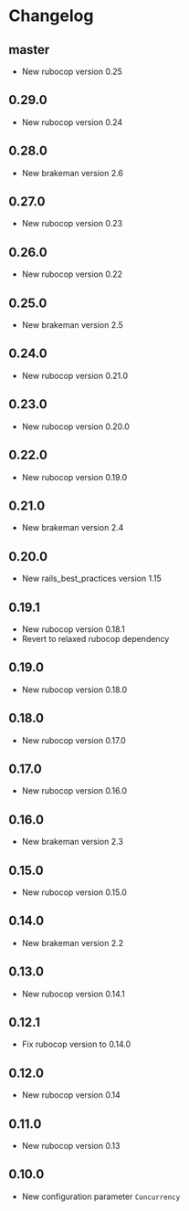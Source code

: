 # Changelog

## master

* New rubocop version 0.25

## 0.29.0

* New rubocop version 0.24

## 0.28.0

* New brakeman version 2.6

## 0.27.0

* New rubocop version 0.23

## 0.26.0

* New rubocop version 0.22

## 0.25.0

* New brakeman version 2.5

## 0.24.0

* New rubocop version 0.21.0

## 0.23.0

* New rubocop version 0.20.0

## 0.22.0

* New rubocop version 0.19.0

## 0.21.0

* New brakeman version 2.4

## 0.20.0

* New rails_best_practices version 1.15

## 0.19.1

* New rubocop version 0.18.1
* Revert to relaxed rubocop dependency

## 0.19.0

* New rubocop version 0.18.0

## 0.18.0

* New rubocop version 0.17.0

## 0.17.0

* New rubocop version 0.16.0

## 0.16.0

* New brakeman version 2.3

## 0.15.0

* New rubocop version 0.15.0

## 0.14.0

* New brakeman version 2.2

## 0.13.0

* New rubocop version 0.14.1

## 0.12.1

* Fix rubocop version to 0.14.0

## 0.12.0

* New rubocop version 0.14

## 0.11.0

* New rubocop version 0.13

## 0.10.0

* New configuration parameter `Concurrency`
